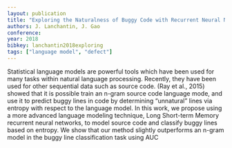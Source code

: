 ```yaml
---
layout: publication
title: "Exploring the Naturalness of Buggy Code with Recurrent Neural Network"
authors: J. Lanchantin, J. Gao
conference: 
year: 2018
bibkey: lanchantin2018exploring
tags: ["language model", "defect"]
---
```

Statistical   language   models   are   powerful   tools
which  have  been  used  for  many  tasks  within  natural language processing. Recently, they have been
used for other sequential data such as source code.
(Ray et al., 2015) showed that it is possible train an
n-gram
source code language mode,  and use it to
predict buggy lines in code by determining “unnatural” lines via entropy with respect to the language
model.  In this work, we propose using a more advanced language modeling technique, Long Short-term Memory recurrent neural networks, to model
source code and classify buggy lines based on entropy.   We  show  that  our  method  slightly  outperforms an
n-gram model in the buggy line classification task using AUC

